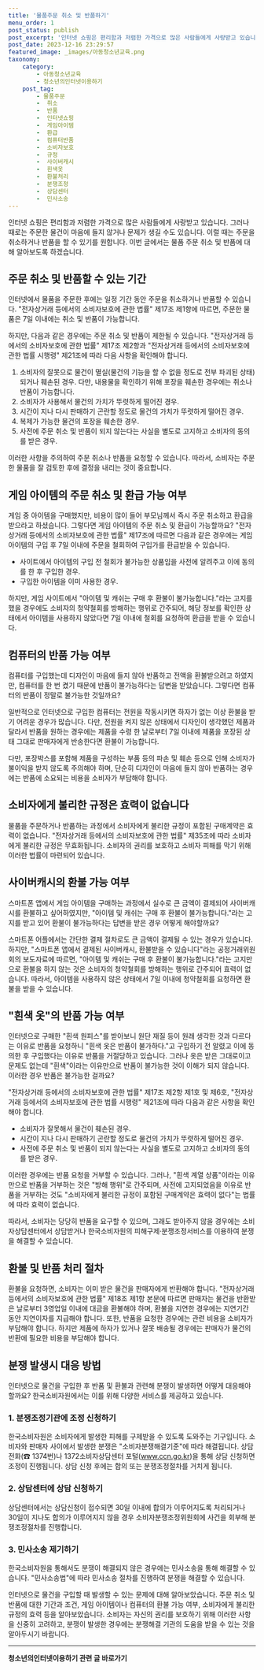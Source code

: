 ```yaml
---
title: '물품주문 취소 및 반품하기'
menu_order: 1
post_status: publish
post_excerpt: '인터넷 쇼핑은 편리함과 저렴한 가격으로 많은 사람들에게 사랑받고 있습니다. 그러나 때로는 주문한 물건이 마음에 들지 않거나 문제가 생길 수도 있습니다. 이럴 때는 주문을 취소하거나 반품을 할 수 있기를 원합니다. 이번 글에서는 물품 주문 취소 및 반품에 대해 알아보도록 하겠습니다.'
post_date: 2023-12-16 23:29:57
featured_image: _images/아동청소년교육.png
taxonomy:
    category:
        - 아동청소년교육
        - 청소년의인터넷이용하기
    post_tag:
        - 물품주문
        -  취소
        -  반품
        -  인터넷쇼핑
        -  게임아이템
        -  환급
        -  컴퓨터반품
        -  소비자보호
        -  규정
        -  사이버캐시
        -  흰색옷
        -  환불처리
        -  분쟁조정
        -  상담센터
        -  민사소송
---
```



인터넷 쇼핑은 편리함과 저렴한 가격으로 많은 사람들에게 사랑받고 있습니다. 그러나 때로는 주문한 물건이 마음에 들지 않거나 문제가 생길 수도 있습니다. 이럴 때는 주문을 취소하거나 반품을 할 수 있기를 원합니다. 이번 글에서는 물품 주문 취소 및 반품에 대해 알아보도록 하겠습니다.

## 주문 취소 및 반품할 수 있는 기간

인터넷에서 물품을 주문한 후에는 일정 기간 동안 주문을 취소하거나 반품할 수 있습니다. "전자상거래 등에서의 소비자보호에 관한 법률" 제17조 제1항에 따르면, 주문한 물품은 7일 이내에는 취소 및 반품이 가능합니다.

하지만, 다음과 같은 경우에는 주문 취소 및 반품이 제한될 수 있습니다. "전자상거래 등에서의 소비자보호에 관한 법률" 제17조 제2항과 "전자상거래 등에서의 소비자보호에 관한 법률 시행령" 제21조에 따라 다음 사항을 확인해야 합니다.

1. 소비자의 잘못으로 물건이 멸실(물건의 기능을 할 수 없을 정도로 전부 파괴된 상태)되거나 훼손된 경우. 다만, 내용물을 확인하기 위해 포장을 훼손한 경우에는 취소나 반품이 가능합니다.
2. 소비자가 사용해서 물건의 가치가 뚜렷하게 떨어진 경우.
3. 시간이 지나 다시 판매하기 곤란할 정도로 물건의 가치가 뚜렷하게 떨어진 경우.
4. 복제가 가능한 물건의 포장을 훼손한 경우.
5. 사전에 주문 취소 및 반품이 되지 않는다는 사실을 별도로 고지하고 소비자의 동의를 받은 경우.

이러한 사항을 주의하여 주문 취소나 반품을 요청할 수 있습니다. 따라서, 소비자는 주문한 물품을 잘 검토한 후에 결정을 내리는 것이 중요합니다.

## 게임 아이템의 주문 취소 및 환급 가능 여부

게임 중 아이템을 구매했지만, 비용이 많이 들어 부모님께서 즉시 주문 취소하고 환급을 받으라고 하셨습니다. 그렇다면 게임 아이템의 주문 취소 및 환급이 가능할까요? "전자상거래 등에서의 소비자보호에 관한 법률" 제17조에 따르면 다음과 같은 경우에는 게임 아이템의 구입 후 7일 이내에 주문을 철회하여 구입가를 환급받을 수 있습니다.

- 사이트에서 아이템의 구입 전 철회가 불가능한 상품임을 사전에 알려주고 이에 동의를 한 후 구입한 경우.
- 구입한 아이템을 이미 사용한 경우.

하지만, 게임 사이트에서 "아이템 및 캐쉬는 구매 후 환불이 불가능합니다."라는 고지를 했을 경우에도 소비자의 청약철회를 방해하는 행위로 간주되어, 해당 정보를 확인한 상태에서 아이템을 사용하지 않았다면 7일 이내에 철회를 요청하여 환급을 받을 수 있습니다.

## 컴퓨터의 반품 가능 여부

컴퓨터를 구입했는데 디자인이 마음에 들지 않아 반품하고 전액을 환불받으려고 하였지만, 컴퓨터를 한 번 켰기 때문에 반품이 불가능하다는 답변을 받았습니다. 그렇다면 컴퓨터의 반품이 정말로 불가능한 것일까요?

일반적으로 인터넷으로 구입한 컴퓨터는 전원을 작동시키면 하자가 없는 이상 환불을 받기 어려운 경우가 많습니다. 다만, 전원을 켜지 않은 상태에서 디자인이 생각했던 제품과 달라서 반품을 원하는 경우에는 제품을 수령 한 날로부터 7일 이내에 제품을 포장된 상태 그대로 판매자에게 반송한다면 환불이 가능합니다.

다만, 포장박스를 포함해 제품을 구성하는 부품 등의 파손 및 훼손 등으로 인해 소비자가 불이익을 받지 않도록 주의해야 하며, 단순히 디자인이 마음에 들지 않아 반품하는 경우에는 반품에 소요되는 비용을 소비자가 부담해야 합니다.

## 소비자에게 불리한 규정은 효력이 없습니다

물품을 주문하거나 반품하는 과정에서 소비자에게 불리한 규정이 포함된 구매계약은 효력이 없습니다. "전자상거래 등에서의 소비자보호에 관한 법률" 제35조에 따라 소비자에게 불리한 규정은 무효화됩니다. 소비자의 권리를 보호하고 소비자 피해를 막기 위해 이러한 법률이 마련되어 있습니다.

## 사이버캐시의 환불 가능 여부

스마트폰 앱에서 게임 아이템을 구매하는 과정에서 실수로 큰 금액이 결제되어 사이버캐시를 환불하고 싶어하였지만, "아이템 및 캐쉬는 구매 후 환불이 불가능합니다."라는 고지를 받고 있어 환불이 불가능하다는 답변을 받은 경우 어떻게 해야할까요?

스마트폰 어플에서는 간단한 결제 절차로도 큰 금액이 결제될 수 있는 경우가 있습니다. 하지만, "스마트폰 앱에서 결제된 사이버캐시, 환불받을 수 있습니다"라는 공정거래위원회의 보도자료에 따르면, "아이템 및 캐쉬는 구매 후 환불이 불가능합니다."라는 고지만으로 환불을 하지 않는 것은 소비자의 청약철회를 방해하는 행위로 간주되어 효력이 없습니다. 따라서, 아이템을 사용하지 않은 상태에서 7일 이내에 청약철회를 요청하면 환불을 받을 수 있습니다.

## "흰색 옷"의 반품 가능 여부

인터넷으로 구매한 "흰색 원피스"를 받아보니 원단 재질 등이 원래 생각한 것과 다르다는 이유로 반품을 요청하니 "흰색 옷은 반품이 불가하다."고 구입하기 전 알렸고 이에 동의한 후 구입했다는 이유로 반품을 거절당하고 있습니다. 그러나 옷은 받은 그대로이고 문제도 없는데 "흰색"이라는 이유만으로 반품이 불가능한 것이 이해가 되지 않습니다. 이러한 경우 반품은 불가능한 걸까요?

"전자상거래 등에서의 소비자보호에 관한 법률" 제17조 제2항 제1호 및 제6호, "전자상거래 등에서의 소비자보호에 관한 법률 시행령" 제21조에 따라 다음과 같은 사항을 확인해야 합니다.

- 소비자가 잘못해서 물건이 훼손된 경우.
- 시간이 지나 다시 판매하기 곤란할 정도로 물건의 가치가 뚜렷하게 떨어진 경우.
- 사전에 주문 취소 및 반품이 되지 않는다는 사실을 별도로 고지하고 소비자의 동의를 받은 경우.

이러한 경우에는 반품 요청을 거부할 수 있습니다. 그러나, "흰색 계열 상품"이라는 이유만으로 반품을 거부하는 것은 "방해 행위"로 간주되며, 사전에 고지되었음을 이유로 반품을 거부하는 것도 "소비자에게 불리한 규정이 포함된 구매계약은 효력이 없다"는 법률에 따라 효력이 없습니다.

따라서, 소비자는 당당히 반품을 요구할 수 있으며, 그래도 받아주지 않을 경우에는 소비자상담센터에서 상담받거나 한국소비자원의 피해구제·분쟁조정서비스를 이용하여 분쟁을 해결할 수 있습니다.

## 환불 및 반품 처리 절차

환불을 요청하면, 소비자는 이미 받은 물건을 판매자에게 반환해야 합니다. "전자상거래 등에서의 소비자보호에 관한 법률" 제18조 제1항 본문에 따르면 판매자는 물건을 반환받은 날로부터 3영업일 이내에 대금을 환불해야 하며, 환불을 지연한 경우에는 지연기간 동안 지연이자를 지급해야 합니다. 또한, 반품을 요청한 경우에는 관련 비용을 소비자가 부담해야 합니다. 하지만 제품에 하자가 있거나 잘못 배송될 경우에는 판매자가 물건의 반환에 필요한 비용을 부담해야 합니다.

## 분쟁 발생시 대응 방법

인터넷으로 물건을 구입한 후 반품 및 환불과 관련해 분쟁이 발생하면 어떻게 대응해야 할까요? 한국소비자원에서는 이를 위해 다양한 서비스를 제공하고 있습니다.

### 1. 분쟁조정기관에 조정 신청하기

한국소비자원은 소비자에게 발생한 피해를 구제받을 수 있도록 도와주는 기구입니다. 소비자와 판매자 사이에서 발생한 분쟁은 "소비자분쟁해결기준"에 따라 해결됩니다. 상담 전화(☎ 1374번)나 1372소비자상담센터 포털(www.ccn.go.kr)을 통해 상담 신청하면 조정이 진행됩니다. 상담 신청 후에는 합의 또는 분쟁조정절차를 거치게 됩니다.

### 2. 상담센터에 상담 신청하기

상담센터에서는 상담신청이 접수되면 30일 이내에 합의가 이루어지도록 처리되거나 30일이 지나도 합의가 이루어지지 않을 경우 소비자분쟁조정위원회에 사건을 회부해 분쟁조정절차를 진행합니다.

### 3. 민사소송 제기하기

한국소비자원을 통해서도 분쟁이 해결되지 않은 경우에는 민사소송을 통해 해결할 수 있습니다. "민사소송법"에 따라 민사소송 절차를 진행하여 분쟁을 해결할 수 있습니다.

인터넷으로 물건을 구입할 때 발생할 수 있는 문제에 대해 알아보았습니다. 주문 취소 및 반품에 대한 기간과 조건, 게임 아이템이나 컴퓨터의 환불 가능 여부, 소비자에게 불리한 규정의 효력 등을 알아보았습니다. 소비자는 자신의 권리를 보호하기 위해 이러한 사항을 신중히 고려하고, 분쟁이 발생한 경우에는 분쟁해결 기관의 도움을 받을 수 있는 것을 알아두시기 바랍니다.
<!-- wp:separator -->
<hr class="wp-block-separator has-alpha-channel-opacity"/>
<!-- /wp:separator -->

<!-- wp:group {"backgroundColor":"base","layout":{"type":"constrained"}} -->
<div class="wp-block-group has-base-background-color has-background"><!-- wp:paragraph {"align":"center","fontSize":"medium"} -->
<p class="has-text-align-center has-large-font-size"><strong>청소년의인터넷이용하기 관련 글 바로가기</strong></p>
<!-- /wp:paragraph -->


<!-- wp:latest-posts
{"categories":[{"id":34663,"count":19,"description":"","link":"https://uknowlaw.com/category/%ec%b2%ad%ec%86%8c%eb%85%84%ec%9d%98%ec%9d%b8%ed%84%b0%eb%84%b7%ec%9d%b4%ec%9a%a9%ed%95%98%ea%b8%b0/","name":"청소년의인터넷이용하기","slug":"청소년의인터넷이용하기","taxonomy":"category","parent":0,"meta":[],"_links":{"self":[{"href":"https://uknowlaw.com/wp-json/wp/v2/categories/34663"}],"collection":[{"href":"https://uknowlaw.com/wp-json/wp/v2/categories"}],"about":[{"href":"https://uknowlaw.com/wp-json/wp/v2/taxonomies/category"}],"wp:post_type":[{"href":"https://uknowlaw.com/wp-json/wp/v2/posts?categories=34663"}],"curies":[{"name":"wp","href":"https://api.w.org/{rel}","templated":true}]}}],"postsToShow":100,"excerptLength":28,"postLayout":"grid","columns":2,"featuredImageAlign":"left","featuredImageSizeSlug":"large","fontSize":"small"} /--></div>
<!-- /wp:group -->